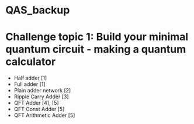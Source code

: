 # QAS_backup

# Challenge topic 1: Build your minimal quantum circuit - making a quantum calculator

- Half adder [1] 
- Full adder [1]
- Plain adder network [2]
- Ripple Carry Adder [3] 
- QFT Adder [4], [5]
- QFT Const Adder [5]
- QFT Arithmetic Adder [5]
